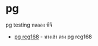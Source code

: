# pg
pg testing ทดลอง พีจี<br/>
* [pg rcg168](https://heylink.me/pgslots-bkk/ "ทางเข้า ตรง pg rcg168") - ทางเข้า ตรง pg rcg168
